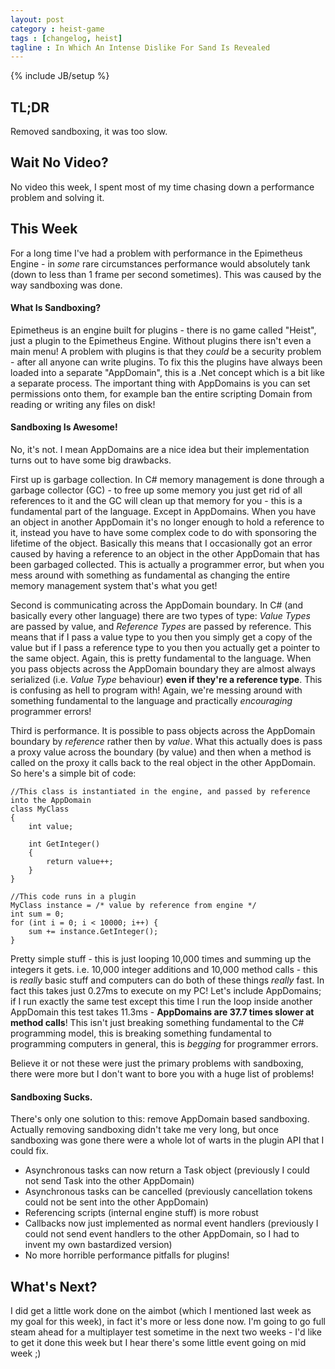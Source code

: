 ```yaml
---
layout: post
category : heist-game
tags : [changelog, heist]
tagline : In Which An Intense Dislike For Sand Is Revealed
---
```

{% include JB/setup %}


## TL;DR

Removed sandboxing, it was too slow.

## Wait No Video?

No video this week, I spent most of my time chasing down a performance problem and solving it.

## This Week

For a long time I've had a problem with performance in the Epimetheus Engine -  in _some_ rare circumstances performance would absolutely tank (down to less than 1 frame per second sometimes). This was caused by the way sandboxing was done.

#### What Is Sandboxing?

Epimetheus is an engine built for plugins - there is no game called "Heist", just a plugin to the Epimetheus Engine. Without plugins there isn't even a main menu! A problem with plugins is that they *could* be a security problem - after all anyone can write plugins. To fix this the plugins have always been loaded into a separate "AppDomain", this is a .Net concept which is a bit like a separate process. The important thing with AppDomains is you can set permissions onto them, for example ban the entire scripting Domain from reading or writing any files on disk!

#### Sandboxing Is Awesome!

No, it's not. I mean AppDomains are a nice idea but their implementation turns out to have some big drawbacks.

First up is garbage collection. In C# memory management is done through a garbage collector (GC) - to free up some memory you just get rid of all references to it and the GC will clean up that memory for you - this is a fundamental part of the language. Except in AppDomains. When you have an object in another AppDomain it's no longer enough to hold a reference to it, instead you have to have some complex code to do with sponsoring the lifetime of the object. Basically this means that I occasionally got an error caused by having a reference to an object in the other AppDomain that has been garbaged collected. This is actually a programmer error, but when you mess around with something as fundamental as changing the entire memory management system that's what you get!

Second is communicating across the AppDomain boundary. In C# (and basically every other language) there are two types of type: *Value Types* are passed by value, and *Reference Types* are passed by reference. This means that if I pass a value type to you then you simply get a copy of the value but if I pass a reference type to you then you actually get a pointer to the same object. Again, this is pretty fundamental to the language. When you pass objects across the AppDomain boundary they are almost always serialized (i.e. *Value Type* behaviour) **even if they're a reference type**. This is confusing as hell to program with! Again, we're messing around with something fundamental to the language and practically *encouraging* programmer errors!

Third is performance. It is possible to pass objects across the AppDomain boundary by *reference* rather then by *value*. What this actually does is pass a proxy value across the boundary (by value) and then when a method is called on the proxy it calls back to the real object in the other AppDomain. So here's a simple bit of code:

    //This class is instantiated in the engine, and passed by reference into the AppDomain
    class MyClass
    {
        int value;

        int GetInteger()
        {
            return value++;
        }
    }
    
    //This code runs in a plugin
    MyClass instance = /* value by reference from engine */
    int sum = 0;
    for (int i = 0; i < 10000; i++) {
        sum += instance.GetInteger();
    }
    
Pretty simple stuff - this is just looping 10,000 times and summing up the integers it gets. i.e. 10,000 integer additions and 10,000 method calls - this is *really* basic stuff and computers can do both of these things *really* fast. In fact this takes just 0.27ms to execute on my PC! Let's include AppDomains; if I run exactly the same test except this time I run the loop inside another AppDomain this test takes 11.3ms - **AppDomains are 37.7 times slower at method calls**! This isn't just breaking something fundamental to the C# programming model, this is breaking something fundamental to programming computers in general, this is *begging* for programmer errors.

Believe it or not these were just the primary problems with sandboxing, there were more but I don't want to bore you with a huge list of problems!

#### Sandboxing Sucks.

There's only one solution to this: remove AppDomain based sandboxing. Actually removing sandboxing didn't take me very long, but once sandboxing was gone there were a whole lot of warts in the plugin API that I could fix.

 - Asynchronous tasks can now return a Task object (previously I could not send Task into the other AppDomain)
 - Asynchronous tasks can be cancelled (previously cancellation tokens could not be sent into the other AppDomain)
 - Referencing scripts (internal engine stuff) is more robust
 - Callbacks now just implemented as normal event handlers (previously I could not send event handlers to the other AppDomain, so I had to invent my own bastardized version)
 - No more horrible performance pitfalls for plugins!

## What's Next?

I did get a little work done on the aimbot (which I mentioned last week as my goal for this week), in fact it's more or less done now. I'm going to go full steam ahead for a multiplayer test sometime in the next two weeks - I'd like to get it done this week but I hear there's some little event going on mid week ;)